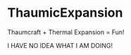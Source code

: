 ThaumicExpansion
================

Thaumcraft + Thermal Expansion = Fun!

I HAVE NO IDEA WHAT I AM DOING!
